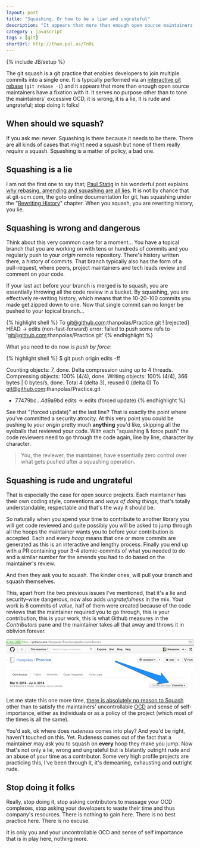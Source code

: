 ```yaml
---
layout: post
title: "Squashing. Or how to be a liar and ungrateful"
description: "It appears that more than enough open source maintainers have a fixation with git squashing. It serves no purpose other than to tone the maintainers' excessive OCD, it is wrong, it is a lie, it is rude and ungrateful; stop doing it folks!"
category : javascript
tags : [git]
shortUrl: http://than.pol.as/TnOi
---
```

{% include JB/setup %}

The git squash is a git practice that enables developers to join multiple commits into a single one. It is typically performed via an [interactive git rebase](http://gitready.com/advanced/2009/02/10/squashing-commits-with-rebase.html) (`git rebase -i`) and it appears that more than enough open source maintainers have a fixation with it. It serves no purpose other than to tone the maintainers' excessive OCD, it is wrong, it is a lie, it is rude and ungrateful; stop doing it folks!

## When should we squash?

If you ask me: never. Squashing is there because it needs to be there. There are all kinds of cases that might need a squash but none of them really *require* a squash. Squashing is a matter of policy, a bad one.

## Squashing is a lie

I am not the first one to say that; [Paul Statig](http://www.twitter.com/pjstadig) in his wonderful post explains [why rebasing, amending and squashing are all lies](http://paul.stadig.name/2010/12/thou-shalt-not-lie-git-rebase-ammend.html). It is not by chance that at git-scm.com, the goto online documentation for git, has squashing under the "[Rewriting History](http://git-scm.com/book/en/Git-Tools-Rewriting-History)" chapter. When you squash, you are rewriting history, you lie.

## Squashing is wrong and dangerous

Think about this very common case for a moment... You have a topical branch that you are working on with tens or hundreds of commits and you regularly push to your *origin* remote repository. There's history written there, a history of commits. That branch typically also has the form of a pull-request, where peers, project maintainers and tech leads review and comment on your code.

If your last act before your branch is merged is to squash, you are essentially throwing all the code review in a bucket. By squashing, you are effectively re-writing history, which means that the 10-20-100 commits you made get zipped down to one. Now that single commit can no longer be pushed to your topical branch...

{% highlight shell %}
To git@github.com:thanpolas/Practice.git
 ! [rejected]        HEAD -> edits (non-fast-forward)
error: failed to push some refs to 'git@github.com:thanpolas/Practice.git'
{% endhighlight %}

What you need to do now is *push by force*:

{% highlight shell %}
$ git push origin edits -ff

Counting objects: 7, done.
Delta compression using up to 4 threads.
Compressing objects: 100% (4/4), done.
Writing objects: 100% (4/4), 366 bytes | 0 bytes/s, done.
Total 4 (delta 3), reused 0 (delta 0)
To git@github.com:thanpolas/Practice.git
 + 77479bc...4d9a9bd edits -> edits (forced update)
{% endhighlight %}

See that "(forced update)" at the last line? That is exactly the point where you've committed a security atrocity. At this very point you could be pushing to your *origin* pretty much **anything** you'd like, skipping all the eyeballs that reviewed your code. With each "squashing & force push" the code reviewers need to go through the code again, line by line, character by character.

> You, the reviewer, the maintainer, have essentially zero control over what gets pushed after a squashing operation.

## Squashing is rude and ungrateful

That is especially the case for open source projects. Each maintainer has their own coding style, conventions and *ways of doing things*; that's totally understandable, respectable and that's the way it should be.

So naturally when you spend your time to contribute to another library you will get code reviewed and quite possibly you will be asked to jump through all the hoops the maintainer wants you to before your contribution is accepted. Each and every *hoop* means that one or more commits are generated as this is an interactive and lengthy process. Finally you end up with a PR containing your 3-4 atomic-commits of what you needed to do and a similar number for the amends you had to do based on the maintainer's review.

And then they ask you to squash. The kinder ones, will pull your branch and squash themselves.

This, apart from the two previous issues I've mentioned, that it's a lie and security-wise dangerous, now also adds *ungratefulness* in the mix. Your work is 8 commits of *value*, half of them were created because of the code reviews that the maintainer required you to go through, this is your contribution, this is your work, this is what Github measures in the *Contributors* pane and the maintainer takes all that away and throws it in oblivion forever.

![Github Contribution Type](/assets/blogimg/github-contribution-type.png)

Let me state this one more time, [there is absolutely no reason to Squash](https://news.ycombinator.com/item?id=7648237) other than to satisfy the maintainers' uncontrollable [OCD](http://en.wikipedia.org/wiki/Obsessive%E2%80%93compulsive_disorder) and sense of self-importance, either as individuals or as a policy of the project (which most of the times is all the same).

You'd ask, ok where does *rudeness* comes into play? And you'd be right, haven't touched on this. Yet. Rudeness comes out of the fact that a maintainer may ask you to squash on **every** hoop they make you jump. Now that's not only a lie, wrong and ungrateful but is blatantly outright rude and an abuse of your time as a contributor. Some very high profile projects are practicing this, I've been through it, it's demeaning, exhausting and outright rude.

## Stop doing it folks

Really, stop doing it, stop asking contributors to massage your OCD complexes, stop asking your developers to waste their time and thus company's resources. There is nothing to gain here. There is no best practice here. There is no excuse.

It is only you and your uncontrollable OCD and sense of self importance that is in play here, nothing more.

